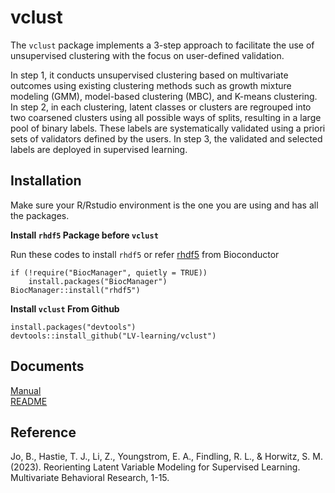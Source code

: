 # vclust

The `vclust` package implements a 3-step approach to facilitate the use of unsupervised clustering with the focus on user-defined validation. 

In step 1, it conducts unsupervised clustering based on multivariate outcomes using existing clustering methods such as growth mixture modeling (GMM), model-based clustering (MBC), and K-means clustering. In step 2, in each clustering, latent classes or clusters are regrouped into two coarsened clusters using all possible ways of splits, resulting in a large pool of binary labels. These labels are systematically validated using a priori sets of validators defined by the users. In step 3, the validated and selected labels are deployed in supervised learning.

## Installation

Make sure your R/Rstudio environment is the one you are using and has all the packages.

**Install `rhdf5` Package before `vclust`**

Run these codes to install `rhdf5` or refer [rhdf5](https://bioconductor.org/packages/release/bioc/html/rhdf5.html) from Bioconductor

```
if (!require("BiocManager", quietly = TRUE))
    install.packages("BiocManager")
BiocManager::install("rhdf5")
```

**Install `vclust` From Github**

```
install.packages("devtools")
devtools::install_github("LV-learning/vclust")
```

## Documents  

[Manual](https://github.com/LV-learning/vclust/blob/comparison/vclust_1.1.pdf)  
[README](https://github.com/LV-learning/vclust/blob/master/README.md)

## Reference

Jo, B., Hastie, T. J., Li, Z., Youngstrom, E. A., Findling, R. L., & Horwitz, S. M. (2023). Reorienting Latent Variable Modeling for Supervised Learning. Multivariate Behavioral Research, 1-15.
